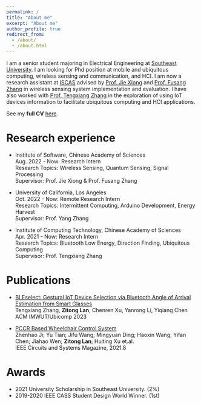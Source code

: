 ```yaml
---
permalink: /
title: "About me"
excerpt: "About me"
author_profile: true
redirect_from: 
  - /about/
  - /about.html
---
```


I am a senior student majoring in Electrical Engineering at [Southeast University](https://www.seu.edu.cn/). I am looking for Phd position at mobile and ubiquitous computing, wireless sensing and communication, and HCI. I am now a research assistant at [ISCAS](http://english.is.cas.cn/) advised by [Prof. Jie Xiong](https://people.cs.umass.edu/~jxiong/) and [Prof. Fusang Zhang](https://people.ucas.edu.cn/~zhangfusang?language=en) in wireless sensing system implementation and evaluation. I have also worked with [Prof. Tengxiang Zhang](https://txzhang.info/) in the exploration of using IoT devices information to facilitate ubiquitous computing and HCI applications. 

See my **full CV** [here](http://zitonglan.github.io/files/cv_zitonglan.pdf).

Research experience
======
* Institute of Software, Chinese Academy of Sciences<br>
  Aug. 2022 - Now: Research Intern<br>
  Research Topics: Wireless Sensing, Quantum Sensing, Signal Processing<br>
  Supervisor: Prof. Jie Xiong & Prof. Fusang Zhang

* University of California, Los Angeles<br>
  Oct. 2022 - Now: Remote Research Intern<br>
  Research Topics: Intermittent Computing, Arduino Development, Energy Harvest<br>
  Supervisor: Prof. Yang Zhang

* Institute of Computing Technology, Chinese Academy of Sciences<br>
  Apr. 2021 - Now: Research Intern<br>
  Research Topics: Bluetooth Low Energy, Direction Finding, Ubiquitous Computing<br>
  Supervisor: Prof. Tengxiang Zhang


Publications
======
* [BLEselect: Gestural IoT Device Selection via Bluetooth Angle of Arrival Estimation from Smart Glasses](http://zitonglan.github.io/files/BLEselect.pdf)<br>
  Tengxiang Zhang, **Zitong Lan**, Chenren Xu, Yanrong Li, Yiqiang Chen<br>
  ACM IMWUT/Ubicomp 2023

* [PCCR Based Wheelchair Control System](http://zitonglan.github.io/files/pccr.pdf)<br>
  Zhenhao Ji; Yu Tian; Jifu Wang; Mingyuan Ding; Haoxin Wang; Yifan Chen; Jiahao Wen; **Zitong Lan**; Huiting Xu et.al.<br> 
  IEEE Circuits and Systems Magazine, 2021.8

Awards
=====
* 2021 University Scholarship in Southeast University. (2%)
* 2019-2020 IEEE CASS Student Design World Winner. (1st)